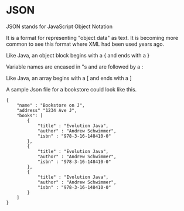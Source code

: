 # JSON

JSON stands for JavaScript Object Notation

It is a format for representing "object data" as text. It is becoming more common to see this format where XML had been used years ago.

Like Java, an object block begins with a { and ends with a }

Variable names are encased in "s and are followed by a :

Like Java, an array begins with a [ and ends with a ]

A sample Json file for a bookstore could look like this.

    {
        "name" : "Bookstore on J",
        "address" "1234 Ave J",
        "books": [
            { 
                "title" : "Evolution Java",
                "author" : "Andrew Schwimmer",
                "isbn" : "978-3-16-148410-0" 
            },
            { 
                "title" : "Evolution Java",
                "author" : "Andrew Schwimmer",
                "isbn" : "978-3-16-148410-0" 
            },
            { 
                "title" : "Evolution Java",
                "author" : "Andrew Schwimmer",
                "isbn" : "978-3-16-148410-0" 
            }
        ]
    }

